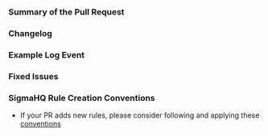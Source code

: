 <!--
Thanks for your contribution. Please make sure to fill the contents of this template with the necessary information to ease and speed up the review process.

!!! PLEASE DO NOT DELETE ANY SECTION, COMMENT OR THE CONTENT OF THE TEMPLATE. !!!
-->

### Summary of the Pull Request

<!--
**Please note that this section is required and must be filled**
A short summary of your pull request. 
-->

### Changelog

<!--
** Don't remove this comment **
You need to add one line for every changed file of the PR and prefix one of the following tags:
new:	<title>
update:	<title> - <optional comment>
fix:	<title> - <optional comment>
chore: for non-detection related changes (e.g. dates/titles) and changes on workflow

e.g.
new: Brute-Force Attacks on Azure Admin Account
update: Suspicious Microsoft Office Child Process - add MSPUB.EXE
fix: Malware User Agent - remove legitimate Firefox UA
chore: workflow - update checkout version
-->

### Example Log Event

<!--
Fill this in case of false positive fixes
-->

### Fixed Issues

<!--
Link the fixed issues here, in case your commit fixes issues with rules or code
-->

### SigmaHQ Rule Creation Conventions

- If your PR adds new rules, please consider following and applying these [conventions](https://github.com/SigmaHQ/sigma-specification/blob/main/sigmahq/sigmahq_conventions.md)
